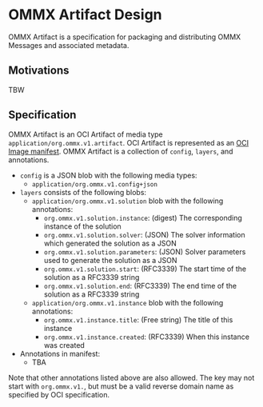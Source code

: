 OMMX Artifact Design
=====================

OMMX Artifact is a specification for packaging and distributing OMMX Messages and associated metadata.

Motivations
------------
TBW

Specification
--------------

OMMX Artifact is an OCI Artifact of media type `application/org.ommx.v1.artifact`.
OCI Artifact is represented as an [OCI Image manifest](https://github.com/opencontainers/image-spec/blob/v1.1.0/manifest.md).
OMMX Artifact is a collection of `config`, `layers`, and annotations.

- `config` is a JSON blob with the following media types:
    - `application/org.ommx.v1.config+json`
- `layers` consists of the following blobs:
    - `application/org.ommx.v1.solution` blob with the following annotations:
        - `org.ommx.v1.solution.instance`: (digest) The corresponding instance of the solution
        - `org.ommx.v1.solution.solver`: (JSON) The solver information which generated the solution as a JSON
        - `org.ommx.v1.solution.parameters`: (JSON) Solver parameters used to generate the solution as a JSON
        - `org.ommx.v1.solution.start`: (RFC3339) The start time of the solution as a RFC3339 string
        - `org.ommx.v1.solution.end`: (RFC3339) The end time of the solution as a RFC3339 string
    - `application/org.ommx.v1.instance` blob with the following annotations:
        - `org.ommx.v1.instance.title`: (Free string) The title of this instance
        - `org.ommx.v1.instance.created`: (RFC3339) When this instance was created
- Annotations in manifest:
  - TBA

Note that other annotations listed above are also allowed.
The key may not start with `org.ommx.v1.`, but must be a valid reverse domain name as specified by OCI specification.
